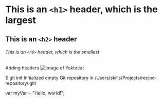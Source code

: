 # This is an `<h1>` header, which is the largest

## This is an `<h2>` header

###### This is an `<h6>` header, which is the smallest
Adding headers 
![Image of Yaktocat](https://octodex.github.com/images/yaktocat.png)

$ git init
Initialized empty Git repository in /Users/skills/Projects/recipe-repository/.git/

var myVar = "Hello, world!";
